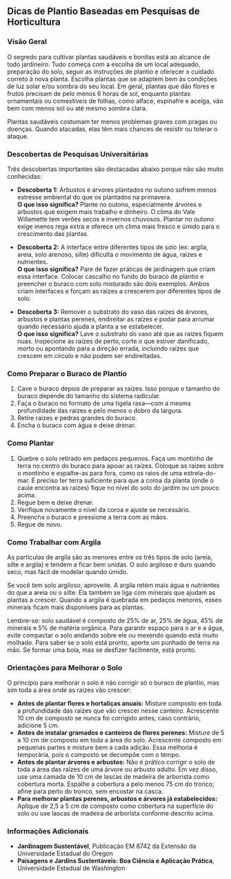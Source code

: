 ## Dicas de Plantio Baseadas em Pesquisas de Horticultura

### Visão Geral

O segredo para cultivar plantas saudáveis e bonitas está ao alcance de todo jardineiro. Tudo começa com a escolha de um local adequado, preparação do solo, seguir as instruções de plantio e oferecer o cuidado correto à nova planta. Escolha plantas que se adaptem bem às condições de luz solar e/ou sombra do seu local. Em geral, plantas que dão flores e frutos precisam de pelo menos 6 horas de sol, enquanto plantas ornamentais ou comestíveis de folhas, como alface, espinafre e acelga, vão bem com menos sol ou até mesmo sombra clara.

Plantas saudáveis costumam ter menos problemas graves com pragas ou doenças. Quando atacadas, elas têm mais chances de resistir ou tolerar o ataque.

### Descobertas de Pesquisas Universitárias

Três descobertas importantes são destacadas abaixo porque não são muito conhecidas:

- **Descoberta 1:** Arbustos e árvores plantados no outono sofrem menos estresse ambiental do que os plantados na primavera.  
  **O que isso significa?** Plante no outono, especialmente árvores e arbustos que exigem mais trabalho e dinheiro. O clima do Vale Willamette tem verões secos e invernos chuvosos. Plantar no outono exige menos rega extra e oferece um clima mais fresco e úmido para o crescimento das plantas.

- **Descoberta 2:** A interface entre diferentes tipos de solo (ex: argila, areia, solo arenoso, silte) dificulta o movimento de água, raízes e nutrientes.  
  **O que isso significa?** Pare de fazer práticas de jardinagem que criam essa interface. Colocar cascalho no fundo do buraco de plantio e preencher o buraco com solo misturado são dois exemplos. Ambos criam interfaces e forçam as raízes a crescerem por diferentes tipos de solo.

- **Descoberta 3:** Remover o substrato do vaso das raízes de árvores, arbustos e plantas perenes, endireitar as raízes e podar para arrumar quando necessário ajuda a planta a se estabelecer.  
  **O que isso significa?** Lave o substrato do vaso até que as raízes fiquem nuas. Inspecione as raízes de perto, corte o que estiver danificado, morto ou apontando para a direção errada, incluindo raízes que crescem em círculo e não podem ser endireitadas.

### Como Preparar o Buraco de Plantio

1. Cave o buraco depois de preparar as raízes. Isso porque o tamanho do buraco depende do tamanho do sistema radicular.
2. Faça o buraco no formato de uma tigela rasa—com a mesma profundidade das raízes e pelo menos o dobro da largura.
3. Retire raízes e pedras grandes do buraco.
4. Encha o buraco com água e deixe drenar.

### Como Plantar

1. Quebre o solo retirado em pedaços pequenos. Faça um montinho de terra no centro do buraco para apoiar as raízes. Coloque as raízes sobre o montinho e espalhe-as para fora, como os raios de uma estrela-do-mar. É preciso ter terra suficiente para que a coroa da planta (onde o caule encontra as raízes) fique no nível do solo do jardim ou um pouco acima.
2. Regue bem e deixe drenar.
3. Verifique novamente o nível da coroa e ajuste se necessário.
4. Preencha o buraco e pressione a terra com as mãos.
5. Regue de novo.

### Como Trabalhar com Argila

As partículas de argila são as menores entre os três tipos de solo (areia, silte e argila) e tendem a ficar bem unidas. O solo argiloso é duro quando seco, mas fácil de modelar quando úmido.

Se você tem solo argiloso, aproveite. A argila retém mais água e nutrientes do que a areia ou o silte. Ela também se liga com minerais que ajudam as plantas a crescer. Quando a argila é quebrada em pedaços menores, esses minerais ficam mais disponíveis para as plantas.

Lembre-se: solo saudável é composto de 25% de ar, 25% de água, 45% de minerais e 5% de matéria orgânica. Para garantir espaço para o ar e a água, evite compactar o solo andando sobre ele ou mexendo quando está muito molhado. Para saber se o solo está pronto, aperte um punhado de terra na mão. Se formar uma bola, mas se desfizer facilmente, está pronto.

### Orientações para Melhorar o Solo

O princípio para melhorar o solo é não corrigir só o buraco de plantio, mas sim toda a área onde as raízes vão crescer:

- **Antes de plantar flores e hortaliças anuais:** Misture composto em toda a profundidade das raízes que vão crescer nesse canteiro. Acrescente 10 cm de composto se nunca foi corrigido antes; caso contrário, adicione 5 cm.
- **Antes de instalar gramados e canteiros de flores perenes:** Misture de 5 a 10 cm de composto em toda a área do solo. Acrescente composto em pequenas partes e misture bem a cada adição. Essa melhoria é temporária, pois o composto se decompõe com o tempo.
- **Antes de plantar árvores e arbustos:** Não é prático corrigir o solo de toda a área das raízes de uma árvore ou arbusto adulto. Em vez disso, use uma camada de 10 cm de lascas de madeira de arborista como cobertura morta. Espalhe a cobertura a pelo menos 75 cm do tronco; afine para perto do tronco, sem encostar na casca.
- **Para melhorar plantas perenes, arbustos e árvores já estabelecidos:** Aplique de 2,5 a 5 cm de composto como cobertura na superfície do solo ou use lascas de madeira de arborista conforme descrito acima.

### Informações Adicionais

- **Jardinagem Sustentável**, Publicação EM 8742 da Extensão da Universidade Estadual do Oregon  
- **Paisagens e Jardins Sustentáveis: Boa Ciência e Aplicação Prática**, Universidade Estadual de Washington

